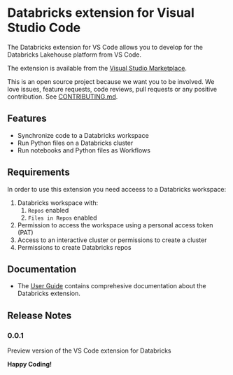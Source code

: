 # Databricks extension for Visual Studio Code

The Databricks extension for VS Code allows you to develop for the Databricks Lakehouse platform from VS Code.

The extension is available from the [Visual Studio Marketplace](https://marketplace.visualstudio.com/itemdetails?itemName=databricks.databricks-vscode).

This is an open source project because we want you to be involved. We love issues, feature requests, code reviews, pull requests or any positive contribution. See [CONTRIBUTING.md](CONTRIBUTING.md).

## Features

-   Synchronize code to a Databricks workspace
-   Run Python files on a Databricks cluster
-   Run notebooks and Python files as Workflows

<!--
Comment out until the repo is public so the image can be loaded by the marketplace

![run](./images/run.gif)
-->

## Requirements

In order to use this extension you need acceess to a Databricks workspace:

1. Databricks workspace with:
    1. `Repos` enabled
    2. `Files in Repos` enabled
2. Permission to access the workspace using a personal access token (PAT)
3. Access to an interactive cluster or permissions to create a cluster
4. Permissions to create Databricks repos

## Documentation

<!--
Comment out until the repo is public so the image can be loaded by the marketplace

-   The [Quick Start Guide](README.quickstart.md) provides an overview
    of common features.
-->

-   The [User Guide](https://docs.databricks.com/dev-tools/vscode-ext.html)
    contains comprehesive documentation about the Databricks extension.

## Release Notes

### 0.0.1

Preview version of the VS Code extension for Databricks

**Happy Coding!**

